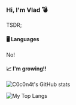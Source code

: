 
### Hi, I'm Vlad :bomb:

TSDR;

#### 🖥️ Languages
No!

#### 📈 I'm growing!!
![C0c0n4t's GitHub stats](https://github-readme-stats.vercel.app/api?username=C0c0n4t&theme=dark&show_icons=true)

![My Top Langs](https://github-readme-stats.vercel.app/api/top-langs/?username=C0c0n4t&hide=Jupyter_Notebook&langs_count=8)

